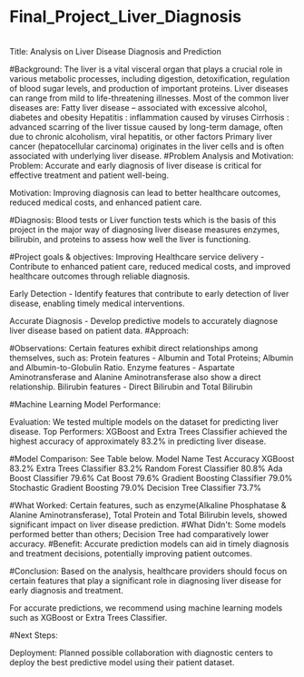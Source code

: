 # Final_Project_Liver_Diagnosis
<br>Title: 
Analysis on Liver Disease Diagnosis and Prediction

#Background:
The liver is a vital visceral organ that plays a crucial role in various metabolic processes, including digestion, detoxification, regulation of blood sugar levels, and production of important proteins. Liver diseases can range from mild to life-threatening illnesses. 
Most of the common liver diseases are:
Fatty liver disease – associated with excessive alcohol, diabetes and obesity
Hepatitis : inflammation caused by viruses 
Cirrhosis : advanced scarring of the liver tissue caused by long-term damage, often due to chronic alcoholism, viral hepatitis, or other factors
Primary liver cancer (hepatocellular carcinoma) originates in the liver cells and is often associated with underlying liver disease.
#Problem Analysis and Motivation:
Problem: Accurate and early diagnosis of liver disease is critical for effective treatment and patient well-being.

Motivation: Improving diagnosis can lead to better healthcare outcomes, reduced medical costs, and enhanced patient care.

#Diagnosis:
Blood tests or Liver function tests which is the basis of this project in the major way of diagnosing liver disease measures enzymes, bilirubin, and proteins to assess how well the liver is functioning.

#Project goals & objectives:
Improving Healthcare service delivery -  Contribute to enhanced patient care, reduced medical costs, and improved healthcare outcomes through reliable diagnosis.

Early Detection - Identify features that contribute to early detection of liver disease, enabling timely medical interventions.

Accurate Diagnosis - Develop predictive models to accurately diagnose liver disease based on patient data.
#Approach:

#Observations:
Certain features exhibit direct relationships among themselves, such as:
Protein features  - Albumin and Total Proteins; Albumin and Albumin-to-Globulin Ratio.
Enzyme features  - Aspartate Aminotransferase and Alanine Aminotransferase also show a direct relationship.
Bilirubin features - Direct Bilirubin and Total Bilirubin

#Machine Learning Model Performance:

Evaluation: We tested multiple models on the dataset for predicting liver disease.
Top Performers: XGBoost and Extra Trees Classifier achieved the highest accuracy of approximately 83.2% in predicting liver disease.

#Model Comparison: See Table below.
Model Name	Test Accuracy
XGBoost	83.2%
Extra Trees Classifier	83.2%
Random Forest Classifier	80.8%
Ada Boost Classifier	79.6%
Cat Boost	79.6%
Gradient Boosting Classifier	79.0%
Stochastic Gradient Boosting	79.0%
Decision Tree Classifier	73.7%

#What Worked: 
Certain features, such as enzyme(Alkaline Phosphatase & Alanine Aminotransferase), Total Protein and Total Bilirubin levels, showed significant impact on liver disease prediction.
#What Didn't: 
Some models performed better than others; Decision Tree had comparatively lower accuracy.
#Benefit: 
Accurate prediction models can aid in timely diagnosis and treatment decisions, potentially improving patient outcomes.

#Conclusion:
Based on the analysis, healthcare providers should focus on certain features  that play a significant role in diagnosing liver disease for early diagnosis and treatment.

For accurate predictions, we recommend using machine learning models such as XGBoost or Extra Trees Classifier.

#Next Steps:

Deployment: Planned possible collaboration with diagnostic centers to deploy the best predictive model using their patient dataset.
